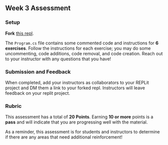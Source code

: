 ## Week 3 Assessment

### Setup

**Fork** [this repl](https://replit.com/@launch-team/M1W3-Week3Assessment).

The `Program.cs` file contains some commented code and instructions for **6 exercises**.  Follow the instructions for each exercise; you may do some uncommenting, code additions, code removal, and code creation.  Reach out to your instructor with any questions that you have!

### Submission and Feedback

When completed, add your instructors as collaborators to your REPLit project and DM them a link to your forked repl.  Instructors will leave feedback on your replit project.

### Rubric

This assessment has a total of **20 Points**.  Earning **10 or more** points is a **pass** and will indicate that you are progressing well with the material.

As a reminder, this assessment is for students and instructors to determine if there are any areas that need additional reinforcement!

<!-- Really like that Exercise 4 included a way for students who couldn't implement it in code to still show their learning/how they handled their issue! -->
<!-- I think that the comments/directions for each exercise are pretty clear. We will see in time whether they are clear enough for students, but I think as long as we always are prioritizing writing clear/explicit instructions, we will usually wind up in a strong starting place! -->